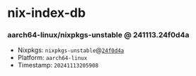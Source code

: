 # nix-index-db
### aarch64-linux/nixpkgs-unstable @ 241113.24f0d4a
- Nixpkgs: `nixpkgs-unstable`@[`24f0d4a`](https://github.com/NixOS/nixpkgs/commit/24f0d4acd634792badd6470134c387a3b039dace)
- Platform: `aarch64-linux`
- Timestamp: `20241113205908`
